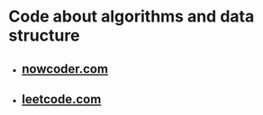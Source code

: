 # Code about algorithms and data structure


- ## [nowcoder.com](/nowcoder)
- ## [leetcode.com](/leetcode)
